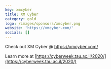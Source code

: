 ```yaml
---
key: xmcyber
title: XM Cyber
category: gold
logo: /images/sponsors/xmcyber.png
website: 'https://xmcyber.com/'
socials: []
---
```


Check out XM Cyber @ https://xmcyber.com/

Learn more at [https://cyberweek.tau.ac.il/2020/](https://cyberweek.tau.ac.il/2020/)

